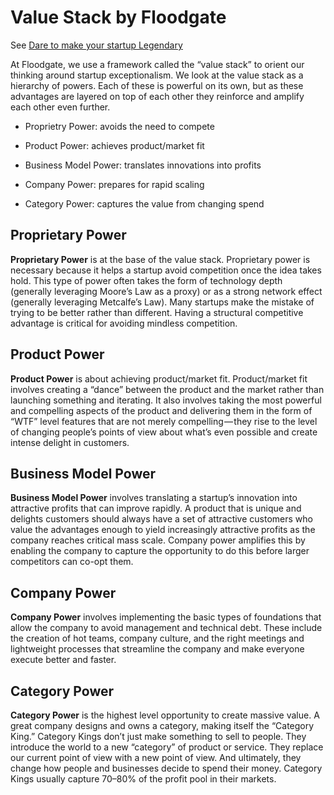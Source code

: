 # Value Stack by Floodgate

See [Dare to make your startup Legendary](https://medium.com/floodgate-fund/dare-to-make-your-startup-legendary-dc8eb68ba1fc)

At Floodgate, we use a framework called the “value stack” to orient our thinking around startup exceptionalism. We look at the value stack as a hierarchy of powers. Each of these is powerful on its own, but as these advantages are layered on top of each other they reinforce and amplify each other even further.

* Proprietry Power: avoids the need to compete

* Product Power: achieves product/market fit

* Business Model Power: translates innovations into profits

* Company Power: prepares for rapid scaling

* Category Power: captures the value from changing spend


## Proprietary Power

**Proprietary Power** is at the base of the value stack. Proprietary power is necessary because it helps a startup avoid competition once the idea takes hold. This type of power often takes the form of technology depth (generally leveraging Moore’s Law as a proxy) or as a strong network effect (generally leveraging Metcalfe’s Law). Many startups make the mistake of trying to be better rather than different. Having a structural competitive advantage is critical for avoiding mindless competition.


## Product Power

**Product Power** is about achieving product/market fit. Product/market fit involves creating a “dance” between the product and the market rather than launching something and iterating. It also involves taking the most powerful and compelling aspects of the product and delivering them in the form of “WTF” level features that are not merely compelling — they rise to the level of changing people’s points of view about what’s even possible and create intense delight in customers.


## Business Model Power

**Business Model Power** involves translating a startup’s innovation into attractive profits that can improve rapidly. A product that is unique and delights customers should always have a set of attractive customers who value the advantages enough to yield increasingly attractive profits as the company reaches critical mass scale. Company power amplifies this by enabling the company to capture the opportunity to do this before larger competitors can co-opt them.


## Company Power

**Company Power** involves implementing the basic types of foundations that allow the company to avoid management and technical debt. These include the creation of hot teams, company culture, and the right meetings and lightweight processes that streamline the company and make everyone execute better and faster.


## Category Power

**Category Power** is the highest level opportunity to create massive value. A great company designs and owns a category, making itself the “Category King.” Category Kings don’t just make something to sell to people. They introduce the world to a new “category” of product or service. They replace our current point of view with a new point of view. And ultimately, they change how people and businesses decide to spend their money. Category Kings usually capture 70–80% of the profit pool in their markets.

